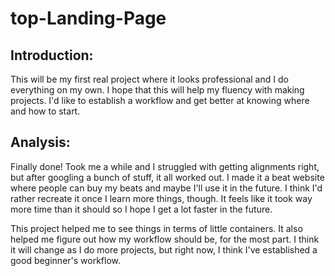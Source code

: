 # top-Landing-Page

## Introduction:

This will be my first real project where it looks professional and I do everything on my own. I hope that this will help my fluency with making projects. I'd like to establish a workflow and get better at knowing where and how to start.

## Analysis:

Finally done! Took me a while and I struggled with getting alignments right, but after googling a bunch of stuff, it all worked out. I made it a beat website where people can buy my beats and maybe I'll use it in the future. I think I'd rather recreate it once I learn more things, though. It feels like it took way more time than it should so I hope I get a lot faster in the future. 

This project helped me to see things in terms of little containers. It also helped me figure out how my workflow should be, for the most part. I think it will change as I do more projects, but right now, I think I've established a good beginner's workflow.